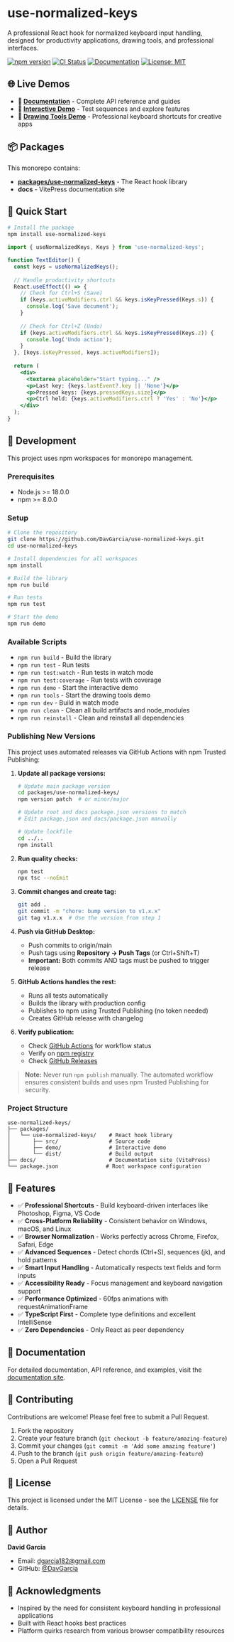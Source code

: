 # use-normalized-keys

A professional React hook for normalized keyboard input handling, designed for productivity applications, drawing tools, and professional interfaces.

[![npm version](https://img.shields.io/npm/v/use-normalized-keys.svg)](https://www.npmjs.com/package/use-normalized-keys)
[![CI Status](https://github.com/DavGarcia/use-normalized-keys/workflows/CI/badge.svg)](https://github.com/DavGarcia/use-normalized-keys/actions/workflows/ci.yml)
[![Documentation](https://img.shields.io/badge/docs-vitepress-brightgreen)](https://davgarcia.github.io/use-normalized-keys/)
[![License: MIT](https://img.shields.io/badge/License-MIT-yellow.svg)](https://opensource.org/licenses/MIT)

## 🌐 Live Demos

- **📖 [Documentation](https://davgarcia.github.io/use-normalized-keys/)** - Complete API reference and guides
- **🚀 [Interactive Demo](https://davgarcia.github.io/use-normalized-keys/demo/)** - Test sequences and explore features  
- **🎨 [Drawing Tools Demo](https://davgarcia.github.io/use-normalized-keys/tools/)** - Professional keyboard shortcuts for creative apps

## 📦 Packages

This monorepo contains:

- **[packages/use-normalized-keys](./packages/use-normalized-keys)** - The React hook library
- **docs** - VitePress documentation site

## 🚀 Quick Start

```bash
# Install the package
npm install use-normalized-keys
```

```jsx
import { useNormalizedKeys, Keys } from 'use-normalized-keys';

function TextEditor() {
  const keys = useNormalizedKeys();
  
  // Handle productivity shortcuts
  React.useEffect(() => {
    // Check for Ctrl+S (Save)
    if (keys.activeModifiers.ctrl && keys.isKeyPressed(Keys.s)) {
      console.log('Save document');
    }
    
    // Check for Ctrl+Z (Undo)
    if (keys.activeModifiers.ctrl && keys.isKeyPressed(Keys.z)) {
      console.log('Undo action');
    }
  }, [keys.isKeyPressed, keys.activeModifiers]);
  
  return (
    <div>
      <textarea placeholder="Start typing..." />
      <p>Last key: {keys.lastEvent?.key || 'None'}</p>
      <p>Pressed keys: {keys.pressedKeys.size}</p>
      <p>Ctrl held: {keys.activeModifiers.ctrl ? 'Yes' : 'No'}</p>
    </div>
  );
}
```

## 🔧 Development

This project uses npm workspaces for monorepo management.

### Prerequisites

- Node.js >= 18.0.0
- npm >= 8.0.0

### Setup

```bash
# Clone the repository
git clone https://github.com/DavGarcia/use-normalized-keys.git
cd use-normalized-keys

# Install dependencies for all workspaces
npm install

# Build the library
npm run build

# Run tests
npm run test

# Start the demo
npm run demo
```

### Available Scripts

- `npm run build` - Build the library
- `npm run test` - Run tests
- `npm run test:watch` - Run tests in watch mode
- `npm run test:coverage` - Run tests with coverage
- `npm run demo` - Start the interactive demo
- `npm run tools` - Start the drawing tools demo
- `npm run dev` - Build in watch mode
- `npm run clean` - Clean all build artifacts and node_modules
- `npm run reinstall` - Clean and reinstall all dependencies

### Publishing New Versions

This project uses automated releases via GitHub Actions with npm Trusted Publishing:

1. **Update all package versions:**
   ```bash
   # Update main package version
   cd packages/use-normalized-keys/
   npm version patch  # or minor/major
   
   # Update root and docs package.json versions to match
   # Edit package.json and docs/package.json manually
   
   # Update lockfile
   cd ../..
   npm install
   ```

2. **Run quality checks:**
   ```bash
   npm test
   npx tsc --noEmit
   ```

3. **Commit changes and create tag:**
   ```bash
   git add .
   git commit -m "chore: bump version to v1.x.x"
   git tag v1.x.x  # Use the version from step 1
   ```

4. **Push via GitHub Desktop:**
   - Push commits to origin/main
   - Push tags using **Repository → Push Tags** (or Ctrl+Shift+T)
   - **Important:** Both commits AND tags must be pushed to trigger release

5. **GitHub Actions handles the rest:**
   - Runs all tests automatically
   - Builds the library with production config
   - Publishes to npm using Trusted Publishing (no token needed)
   - Creates GitHub release with changelog

6. **Verify publication:**
   - Check [GitHub Actions](https://github.com/DavGarcia/use-normalized-keys/actions) for workflow status
   - Verify on [npm registry](https://www.npmjs.com/package/use-normalized-keys)
   - Check [GitHub Releases](https://github.com/DavGarcia/use-normalized-keys/releases)

> **Note:** Never run `npm publish` manually. The automated workflow ensures consistent builds and uses npm Trusted Publishing for security.

### Project Structure

```
use-normalized-keys/
├── packages/
│   └── use-normalized-keys/    # React hook library
│       ├── src/                # Source code
│       ├── demo/               # Interactive demo
│       └── dist/               # Build output
├── docs/                       # Documentation site (VitePress)
└── package.json               # Root workspace configuration
```

## 🎯 Features

- ✅ **Professional Shortcuts** - Build keyboard-driven interfaces like Photoshop, Figma, VS Code
- ✅ **Cross-Platform Reliability** - Consistent behavior on Windows, macOS, and Linux
- ✅ **Browser Normalization** - Works perfectly across Chrome, Firefox, Safari, Edge
- ✅ **Advanced Sequences** - Detect chords (Ctrl+S), sequences (jk), and hold patterns
- ✅ **Smart Input Handling** - Automatically respects text fields and form inputs
- ✅ **Accessibility Ready** - Focus management and keyboard navigation support  
- ✅ **Performance Optimized** - 60fps animations with requestAnimationFrame
- ✅ **TypeScript First** - Complete type definitions and excellent IntelliSense
- ✅ **Zero Dependencies** - Only React as peer dependency

## 📖 Documentation

For detailed documentation, API reference, and examples, visit the [documentation site](https://davgarcia.github.io/use-normalized-keys/).

## 🤝 Contributing

Contributions are welcome! Please feel free to submit a Pull Request.

1. Fork the repository
2. Create your feature branch (`git checkout -b feature/amazing-feature`)
3. Commit your changes (`git commit -m 'Add some amazing feature'`)
4. Push to the branch (`git push origin feature/amazing-feature`)
5. Open a Pull Request

## 📄 License

This project is licensed under the MIT License - see the [LICENSE](./packages/use-normalized-keys/LICENSE) file for details.

## 👤 Author

**David Garcia**

- Email: dgarcia182@gmail.com
- GitHub: [@DavGarcia](https://github.com/DavGarcia)

## 🙏 Acknowledgments

- Inspired by the need for consistent keyboard handling in professional applications
- Built with React hooks best practices  
- Platform quirks research from various browser compatibility resources